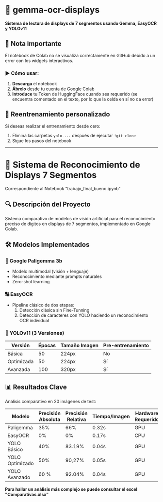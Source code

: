 # 🚀 gemma-ocr-displays  
**Sistema de lectura de displays de 7 segmentos usando Gemma, EasyOCR y YOLOv11**  

## 📝 Nota importante  
El notebook de Colab no se visualiza correctamente en GitHub debido a un error con los widgets interactivos.  

### ▶️ Cómo usar:  
1. **Descarga** el notebook  
2. **Ábrelo** desde tu cuenta de Google Colab  
3. **Introduce** tu Token de HuggingFace cuando sea requerido (se encuentra comentado en el texto, por lo que la celda en sí no da error) 

## 🔄 Reentrenamiento personalizado  
Si deseas realizar el entrenamiento desde cero:  
1. Elimina las carpetas `yolo-...` después de ejecutar `!git clone`  
2. Sigue los pasos del notebook  

---

# 🚀 Sistema de Reconocimiento de Displays 7 Segmentos
Correspondiente al Notebook "trabajo_final_bueno.ipynb"

## 🔍 Descripción del Proyecto
Sistema comparativo de modelos de visión artificial para el reconocimiento preciso de dígitos en displays de 7 segmentos, implementado en Google Colab.

## 🛠 Modelos Implementados

### 🦉 **Google Paligemma 3b**
- Modelo multimodal (visión + lenguaje)
- Reconocimiento mediante prompts naturales
- Zero-shot learning

### 🔠 **EasyOCR**
- Pipeline clásico de dos etapas:
  1. Detección clásica sin Fine-Tunning
  2. Detección de caracteres con YOLO haciendo un reconocimiento OCR individual

### 🎯 **YOLOv11 (3 Versiones)**
| Versión          | Épocas | Tamaño Imagen | Pre-entrenamiento | 
|------------------|--------|---------------|-------------------|
| Básica           | 50     | 224px         | No                |
| Optimizada       | 50     | 224px         | Sí                |
| Avanzada         | 100    | 320px         | Sí                |

## 📊 Resultados Clave
Análisis comparativo en 20 imágenes de test:

| Modelo       | Precisión Absoluta| Precisión Relativa| Tiempo/Imagen | Hardware Requerido |
|--------------|-------------------|-------------------|---------------|--------------------|
| Paligemma    | 35%               | 66%               |0.32s          | GPU                |
| EasyOCR      | 0%                | 0%                |0.17s          | CPU                |
| YOLO Básico  | 40%               | 83.19%            |0.04s          | GPU                |
| YOLO Optimizado|   50%           |   90,27%          |0.05s          | GPU                |
|YOLO Avanzado | 60 %              |92.04%             |0.04s          | GPU                |

**Para hallar un análisis más complejo se puede consultar el excel "Comparativas.xlsx"**

